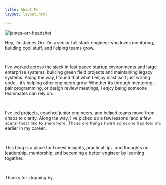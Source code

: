 ```yaml
---
title: About Me
layout: layout.html

---
```

<img src="/_img/infosec_headshot.jpg" alt="james-orr-headshot" class="img-headshot flex-col-2" />
<br>

<div class="column-text">

Hey, I’m James Orr. I’m a senior full stack engineer who loves mentoring, building cool stuff, and helping teams grow.

<br>

I’ve worked across the stack in fast paced startup environments and large enterprise systems, building green field projects and maintaining legacy systems. Along the way, I found that what I enjoy most isn’t just writing code - it’s helping other engineers grow. Whether it’s through mentoring, pair programming, or design review meetings, I enjoy being someone teammates can rely on.


<br>

I’ve led projects, coached junior engineers, and helped teams move from chaos to clarity. Along the way, I’ve picked up a few lessons (and a few scars) that I like to share here. These are things I wish someone had told me earlier in my career.

<br>

This blog is a place for honest insights, practical tips, and thoughts on leadership, mentorship, and becoming a better engineer by learning together.

<br>

Thanks for stopping by.
</div>